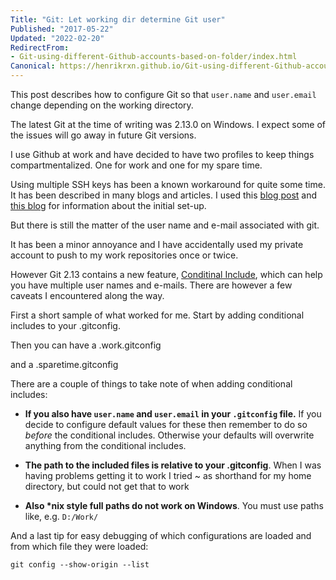 ```yaml
---
Title: "Git: Let working dir determine Git user"
Published: "2017-05-22"
Updated: "2022-02-20"
RedirectFrom:
- Git-using-different-Github-accounts-based-on-folder/index.html
Canonical: https://henrikrxn.github.io/Git-using-different-Github-accounts-based-on-folder/index.html
---
```

This post describes how to configure Git so that `user.name` and `user.email` change
 depending on the working directory.

The latest Git at the time of writing was 2.13.0 on Windows. I expect some of
 the issues will go away in future Git versions.

I use Github at work and have decided to have two profiles to keep things
 compartmentalized. One for work and one for my spare time.

Using multiple SSH keys has been a known workaround for quite some time. It has
 been described in many blogs and articles. I used this
  [blog post](https://ricardianambivalence.com/2013/09/22/github-for-work-and-play-multiple-accounts/)
  and [this blog](https://code.tutsplus.com/tutorials/quick-tip-how-to-work-with-github-and-multiple-accounts--net-22574)
  for information about the initial set-up.

But there is still the matter of the user name and e-mail associated with git.

It has been a minor annoyance and I have accidentally used my private account to
 push to my work repositories once or twice.

However Git 2.13 contains a new feature,
 [Conditinal Include](https://git-scm.com/docs/git-config#_includes),
  which can help you have multiple user names and e-mails. There are however a
   few caveats I encountered along the way.


First a short sample of what worked for me. Start by adding conditional includes
 to your .gitconfig.

<?# Gist Id="2b72e323ffd6003749074d8206723d64" Username="henrikrxn" /?>

Then you can have a .work.gitconfig

<?# Gist Id="cded8d9d4df8119ba8a2a958f4663bc5" Username="henrikrxn" /?>

and a .sparetime.gitconfig

<?# Gist Id="aa17c56be689c4292ee2e9323e26264f" Username="henrikrxn" /?>

There are a couple of things to take note of when adding conditional includes:

- **If you also have `user.name` and `user.email` in your `.gitconfig` file.**
 If you decide to configure default values for these then remember to do so 
 _before_ the conditional includes. Otherwise your defaults will overwrite anything
 from the conditional includes.

- **The path to the included files is relative to your .gitconfig**. When I was
 having problems getting it to work I tried ~ as shorthand for my home directory,
  but could not get that to work
- **Also \*nix style full paths do not work on Windows**. You must use paths
 like, e.g. `D:/Work/`

And a last tip for easy debugging of which configurations are loaded and from
 which file they were loaded:

```git config --show-origin --list```
